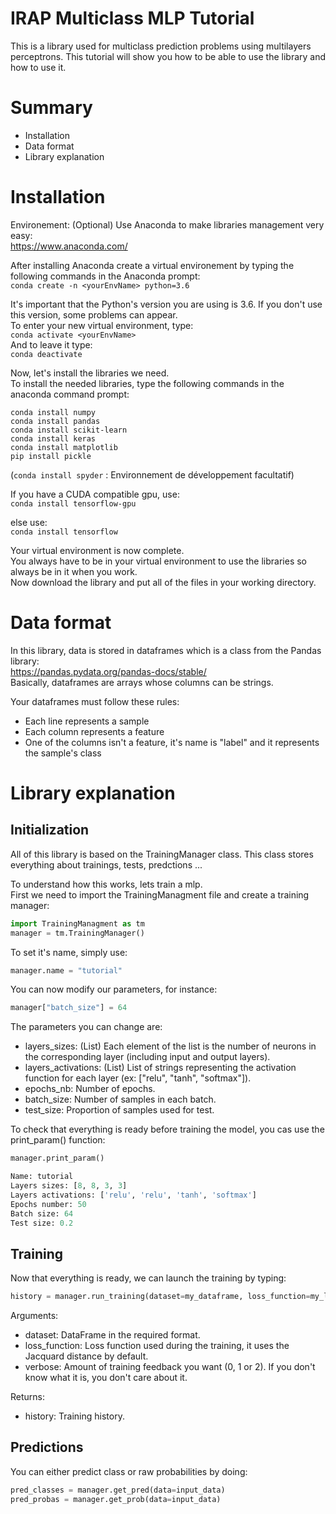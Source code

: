 # IRAP Multiclass MLP Tutorial
This is a library used for multiclass prediction problems using multilayers perceptrons.
This tutorial will show you how to be able to use the library and how to use it.

# Summary
  - Installation
  - Data format
  - Library explanation

# Installation
Environement: (Optional)
  Use Anaconda to make libraries management very easy:  
  https://www.anaconda.com/
  
  After installing Anaconda create a virtual environement by typing the following commands in the Anaconda prompt:  
  `conda create -n <yourEnvName> python=3.6`  
  
  It's important that the Python's version you are using is 3.6. If you don't use this version, some problems can appear.  
  To enter your new virtual environment, type:  
  `conda activate <yourEnvName>`  
  And to leave it type:  
  `conda deactivate`  
  
  Now, let's install the libraries we need.  
  To install the needed libraries, type the following commands in the anaconda command prompt:  
  ```
  conda install numpy
  conda install pandas
  conda install scikit-learn
  conda install keras
  conda install matplotlib
  pip install pickle
  ```
  (`conda install spyder` : Environnement de développement facultatif)  

  If you have a CUDA compatible gpu, use:  
  `conda install tensorflow-gpu`  
  
  else use:  
  `conda install tensorflow`  
  
  Your virtual environment is now complete.  
  You always have to be in your virtual environment to use the libraries so always be in it when you work.  
  Now download the library and put all of the files in your working directory.  

# Data format
  In this library, data is stored in dataframes which is a class from the Pandas library:  
  https://pandas.pydata.org/pandas-docs/stable/  
  Basically, dataframes are arrays whose columns can be strings.
  
  Your dataframes must follow these rules:  
  - Each line represents a sample
  - Each column represents a feature
  - One of the columns isn't a feature, it's name is "label" and it represents the sample's class
  
# Library explanation
## Initialization
  All of this library is based on the TrainingManager class. This class stores everything about trainings, tests, predctions ...  
  
  To understand how this works, lets train a mlp.  
  First we need to import the TrainingManagment file and create a training manager:  
  ```Python
  import TrainingManagment as tm
  manager = tm.TrainingManager()
  ```
  To set it's name, simply use:
  ```Python
  manager.name = "tutorial"
  ```
  
  You can now modify our parameters, for instance:  
  ```Python
  manager["batch_size"] = 64
  ```  
  The parameters you can change are:  
  - layers_sizes: (List) Each element of the list is the number of neurons in the corresponding layer (including input and output layers).
  - layers_activations: (List) List of strings representing the activation function for each layer (ex: ["relu", "tanh", "softmax"]).
  - epochs_nb: Number of epochs.
  - batch_size: Number of samples in each batch.
  - test_size: Proportion of samples used for test.
  
  To check that everything is ready before training the model, you cas use the print_param() function:
  ```Python
  manager.print_param()
  
  Name: tutorial
  Layers sizes: [8, 8, 3, 3]
  Layers activations: ['relu', 'relu', 'tanh', 'softmax']
  Epochs number: 50
  Batch size: 64
  Test size: 0.2
  ```
  ## Training
  Now that everything is ready, we can launch the training by typing:
  ```Python
  history = manager.run_training(dataset=my_dataframe, loss_function=my_loss_function, verbose=1)
  ```
  Arguments:  
  - dataset: DataFrame in the required format.  
  - loss_function: Loss function used during the training, it uses the Jacquard distance by default.
  - verbose: Amount of training feedback you want (0, 1 or 2). If you don't know what it is, you don't care about it.
  
  Returns:
  - history: Training history.

  ## Predictions 
  You can either predict class or raw probabilities by doing:
  ```Python
  pred_classes = manager.get_pred(data=input_data)
  pred_probas = manager.get_prob(data=input_data)
  ```  
  
